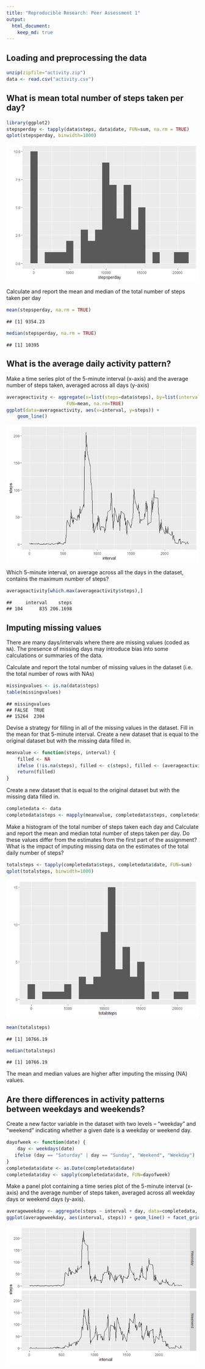```yaml
---
title: "Reproducible Research: Peer Assessment 1"
output: 
  html_document:
    keep_md: true
---
```



## Loading and preprocessing the data

```r
unzip(zipfile="activity.zip")
data <- read.csv("activity.csv")
```

## What is mean total number of steps taken per day?

```r
library(ggplot2)
stepsperday <- tapply(data$steps, data$date, FUN=sum, na.rm = TRUE)
qplot(stepsperday, binwidth=1000)
```

![](PA1_template_files/figure-html/unnamed-chunk-1-1.png)<!-- -->

Calculate and report the mean and median of the total number of steps taken per day

```r
mean(stepsperday, na.rm = TRUE)
```

```
## [1] 9354.23
```

```r
median(stepsperday, na.rm = TRUE)
```

```
## [1] 10395
```

## What is the average daily activity pattern?
Make a time series plot of the 5-minute interval (x-axis) and the average number of steps taken, averaged across all days (y-axis)

```r
averageactivity <- aggregate(x=list(steps=data$steps), by=list(interval=data$interval),
                      FUN=mean, na.rm=TRUE)
ggplot(data=averageactivity, aes(x=interval, y=steps)) +
    geom_line()
```

![](PA1_template_files/figure-html/unnamed-chunk-3-1.png)<!-- -->

Which 5-minute interval, on average across all the days in the dataset, contains the maximum number of steps?

```r
averageactivity[which.max(averageactivity$steps),]
```

```
##     interval    steps
## 104      835 206.1698
```

## Imputing missing values
There are many days/intervals where there are missing values (coded as `NA`). The presence of missing days may introduce bias into some calculations or summaries of the data.

Calculate and report the total number of missing values in the dataset (i.e. the total number of rows with NAs)

```r
missingvalues <- is.na(data$steps)
table(missingvalues)
```

```
## missingvalues
## FALSE  TRUE 
## 15264  2304
```

Devise a strategy for filling in all of the missing values in the dataset. Fill in the mean for that 5-minute interval. Create a new dataset that is equal to the original dataset but with the missing data filled in.


```r
meanvalue <- function(steps, interval) {
    filled <- NA
    ifelse (!is.na(steps), filled <- c(steps), filled <- (averageactivity[averageactivity$interval==interval, "steps"]))
    return(filled)
}
```

Create a new dataset that is equal to the original dataset but with the missing data filled in.


```r
completedata <- data
completedata$steps <- mapply(meanvalue, completedata$steps, completedata$interval)
```

Make a histogram of the total number of steps taken each day and Calculate and report the mean and median total number of steps taken per day. Do these values differ from the estimates from the first part of the assignment? What is the impact of imputing missing data on the estimates of the total daily number of steps?


```r
totalsteps <- tapply(completedata$steps, completedata$date, FUN=sum)
qplot(totalsteps, binwidth=1000)
```

![](PA1_template_files/figure-html/unnamed-chunk-7-1.png)<!-- -->

```r
mean(totalsteps)
```

```
## [1] 10766.19
```

```r
median(totalsteps)
```

```
## [1] 10766.19
```

The mean and median values are higher after imputing the missing (NA) values. 


## Are there differences in activity patterns between weekdays and weekends?
Create a new factor variable in the dataset with two levels – “weekday” and “weekend” indicating whether a given date is a weekday or weekend day.


```r
dayofweek <- function(date) {
    day <- weekdays(date)
   ifelse (day == "Saturday" | day == "Sunday", "Weekend", "Weekday")
}
completedata$date <- as.Date(completedata$date)
completedata$day <- sapply(completedata$date, FUN=dayofweek)
```

Make a panel plot containing a time series plot of the 5-minute interval (x-axis) and the average number of steps taken, averaged across all weekday days or weekend days (y-axis). 

```r
averageweekday <- aggregate(steps ~ interval + day, data=completedata, mean)
ggplot(averageweekday, aes(interval, steps)) + geom_line() + facet_grid(day ~ .)
```

![](PA1_template_files/figure-html/unnamed-chunk-9-1.png)<!-- -->
